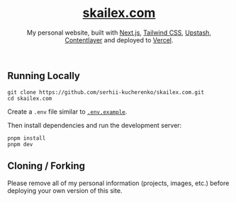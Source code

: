 <div align="center">
    <a href="https://skailex.com"><h1 align="center">skailex.com</h1></a>

My personal website, built with [Next.js](https://nextjs.org/), [Tailwind CSS](https://tailwindcss.com/), [Upstash](https://upstash.com?ref=skailex.com), [Contentlayer](https://www.contentlayer.dev/) and deployed to [Vercel](https://vercel.com/).

</div>

<br/>

## Running Locally

```sh-session
git clone https://github.com/serhii-kucherenko/skailex.com.git
cd skailex.com
```

Create a `.env` file similar to [`.env.example`](https://github.com/serhii-kucherenko/skailex.com/blob/main/.env.example).

Then install dependencies and run the development server:

```sh-session
pnpm install
pnpm dev
```

## Cloning / Forking

Please remove all of my personal information (projects, images, etc.) before deploying your own version of this site.
